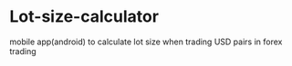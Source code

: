 # Lot-size-calculator
mobile app(android) to calculate lot size when trading USD pairs in forex trading
